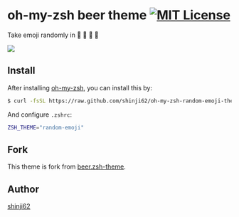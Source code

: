 oh-my-zsh beer theme [![MIT License](http://img.shields.io/badge/license-MIT-blue.svg?style=flat)](https://github.com/shinji62/oh-my-zsh-random-emoji-theme/blob/master/LICENCE)
====

Take emoji randomly in :sushi: :beer: :space_invader: :sake:

![](https://raw.github.com/shinji62/oh-my-zsh-random-emoji-theme/master/img/beer-theme.png)

## Install

After installing [oh-my-zsh](https://github.com/robbyrussell/oh-my-zsh), you can install this by:

```bash
$ curl -fsSL https://raw.github.com/shinji62/oh-my-zsh-random-emoji-theme/master/random-emoji.zsh-theme >> ~/.oh-my-zsh/themes/random-emoji.zsh-theme
```

And configure `.zshrc`:

```bash
ZSH_THEME="random-emoji"
```

## Fork

This theme is fork from [beer.zsh-theme](https://github.com/tcnksm/oh-my-zsh-beer-theme/blob/master/beer.zsh-theme). 

## Author

[shinji62](https://github.com/shinji62)
